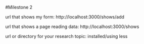 #Milestone 2

url that shows my form: http://localhost:3000/shows/add

url that shows a page reading data: http://localhost:3000/shows 

url or directory for your research topic: installed/using less
